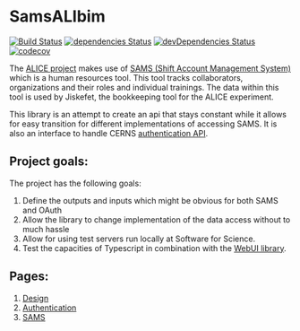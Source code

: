# SamsALIbim 
[![Build Status](https://travis-ci.org/SoftwareForScience/SamsALIbim.svg?branch=master)](https://travis-ci.org/SoftwareForScience/SamsALIbim) [![dependencies Status](https://david-dm.org/softwareforscience/SamsAliBim/status.svg)](https://david-dm.org/softwareforscience/SamsAliBim) [![devDependencies Status](https://david-dm.org/softwareforscience/SamsAliBim/dev-status.svg)](https://david-dm.org/softwareforscience/SamsAliBim?type=dev) [![codecov](https://codecov.io/gh/SoftwareForScience/SamsALIbim/branch/master/graph/badge.svg)](https://codecov.io/gh/SoftwareForScience/SamsALIbim)



The [ALICE project](http://alice-collaboration.web.cern.ch/) makes use of [SAMS (Shift Account Management System)](https://glance.cern.ch/alice/sams/) which is a human resources tool. This tool tracks collaborators, organizations and their roles and individual trainings. The data within this tool is used by Jiskefet, the bookkeeping tool for the ALICE experiment.

This library is an attempt to create an api that stays constant while it allows for easy transition for different implementations of accessing SAMS. It is also an interface to handle CERNS [authentication API](https://espace.cern.ch/authentication/default.aspx).

## Project goals:
The project has the following goals:

1. Define the outputs and inputs which might be obvious for both SAMS and OAuth
2. Allow the library to change implementation of the data access without to much hassle
3. Allow for using test servers run locally at Software for Science.
4. Test the capacities of Typescript in combination with the [WebUI library](https://github.com/AliceO2Group/WebUi).

## Pages:
1. [Design](./docs/design.md)
2. [Authentication](./docs/Authentication.md)
3. [SAMS](./docs/SAMS.md)
